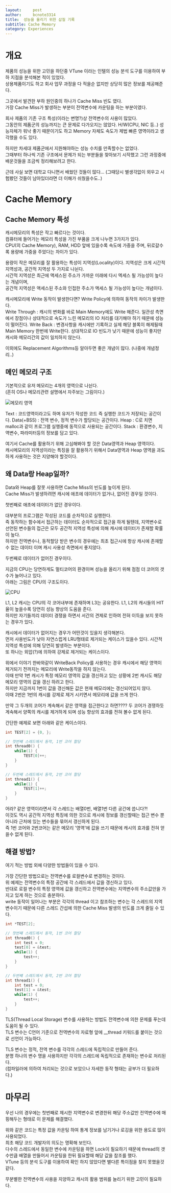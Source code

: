 ```yaml
---
layout:     post
author:     bcnote3314
title:  성능을 올리기 위한 삽질 기록
subtitle: Cache Memory
category: Experiences
---
```


# 개요

제품의 성능을 위한 고민을 하던중 VTune 이라는 인텔의 성능 분석 도구를 이용하여 부하 지점을 분석해본 적이 있었다.  
상용제품이기도 하고 회사 업무 과정을 다 적을순 없지만 상당히 많은 정보를 제공해준다.  

그곳에서 발견한 부하 원인중의 하나가 Cache Miss 빈도 였다.  
가장 Cache Miss가 발생하는 부분이 전역변수에 카운팅을 하는 부분이였다.

회사 제품의 기존 구조 특성(이라는 변명?)상 전역변수의 사용이 많았다.  
그동안의 제품군의 성능까지는 큰 문제로 다가오지는 않았다.
H/W(CPU, NIC 등..) 성능자체가 워낙 좋기 때문이기도 하고 Memory 자체도 속도가 제법 빠른 영역이라고 생각했을 수도 있다.  

하지만 차세대 제품군에서 지원해야하는 성능 수치를 만족할수는 없었다.  
그때부터 하나씩 기존 구조에서 문제가 되는 부분들을 찾아보기 시작했고 그런 과정중에 배운것들을 조금씩 정리해보려고 한다.  

근데 사실 보면 대학교 다니면서 배웠던 것들이 많다... (그때당시 별생각없이 외우고 시험봤던 것들이 남아있더라면 더 이해가 쉬웠을수도..)


# Cache Memory

## Cache Memory 특성 

캐시메모리의 특성은 작고 빠르다는 것이다.  
컴퓨터에 들어가는 메모리 특성을 가진 부품을 크게 나누면 3가지가 있다.  
CPU(의 Cache Memory), RAM, HDD
앞에 있을수록 속도에 가중을 주며, 뒤로갈수록 용량에 가중을 주었다는 차이가 있다.  

용량이 작은 메모리를 잘 활용하는 특성이 지역성(Locality)이다. 
지역성은 크게 시간적 지역성과, 공간적 지역성 두 가지로 나뉜다.  
시간적 지역성은 최근에 액세스된 주소가 가까운 미래에 다시 엑세스 될 가능성이 높다는 개념이며,  
공간적 지역성은 액세스된 주소와 인접한 주소가 액세스 될 가능성이 높다는 개념이다.

캐시메모리에 Write 동작이 발생한다면?
Write Policy에 의하여 동작의 차이가 발생한다.  
Write Through : 캐시의 변화를 바로 Main Memory에도 Write 해준다. 일관성 측면에서 장점이나 상대적으로 속도가 느린 메모리의 IO 처리를 대기해야 하기 때문에 성능이 떨어진다. 
Write Back : 변경사항을 캐시에만 기록하고 실제 해당 블록이 해제될때 Main Memory 한번에 Write한다. 상대적으로 IO 빈도가 낮기 때문에 성능이 좋지만 캐시와 메모리간의 값이 일치하지 않는다.

이외에도 Replacement Algorithms등 알아두면 좋은 개념이 많다. (나중에 개념정리..)

## 메인 메모리 구조

기본적으로 유저 메모리는 4개의 영역으로 나뉜다.  
(흔히 OS나 메모리관련 설명에서 자주보는 그림이다.)

![메모리 영역](http://drive.google.com/uc?export=view&id=1VNTpcdxWqW_TynaqVtgdqiJ6-XIUJ_dv) 

Text : 코드영역이라고도 하며 유저가 작성한 코드 즉 실행한 코드가 저장되는 공간이다. 
Data(+BSS) : 전역 변수, 정적 변수가 할당되는 공간이다.
Heap : C로 치면 malloc과 같이 프로그램 실행중에 동적으로 사용되는 공간이다.
Stack : 환경변수, 지역변수, 파라미터등의 정보를 담고 있다.

여기서 Cache를 활용하기 위해 고심해봐야 할 것은 Data영역과 Heap 영역이다.  
캐시메모리의 지역성이라는 특징을 잘 활용하기 위해서 Data영역과 Heap 영역을 과도하게 사용하는 것은 지양해야 할것이다.


## 왜 Data랑 Heap일까?

Data와 Heap를 잘못 사용하면 Cache Miss의 빈도를 높이게 된다.  
Cache Miss가 발생하려면 캐시에 애초에 데이터가 없거나, 없어진 경우일 것이다.

첫번째로 애초에 데이터가 없던 경우이다.  

대부분의 프로그램은 작성된 코드를 순차적으로 실행한다.  
즉 동작하는 함수에서 접근하는 데이터도 순차적으로 접근을 하게 될텐데, 지역변수로 선언된 변수들의 접근은 모두 공간적 지역성 특성에 의해 캐시에 데이터가 존재할 확률이 높다.  
하지만 전역변수나, 동적할당 받은 변수의 경우에는 최초 접근시에 항상 캐시에 존재할 수 없는 데이터 이며 캐시 사용성 측면에서 좋지않다.  

두번째로 데이터가 없어진 경우이다.  

지금의 CPU는 당연하게도 멀티코어의 환경이며 성능을 올리기 위해 점점 더 코어의 갯수가 늘어나고 있다.  
아래는 그림은 CPU의 구조도이다.

![CPU](http://drive.google.com/uc?export=view&id=1_vp0LnP1dXKffM7k60uKUxWbzQKjLZX9) 

L1, L2 캐시는 CPU의 각 코어내부에 존재하며 L3는 공유한다.
L1, L2의 캐시들의 HIT율이 높을수록 당연히 성능 향상의 도움을 준다.  
하지만 자기들끼리 데이터 경쟁을 하면서 서간의 견제로 인하여 전혀 이득을 보지 못하는 경우가 있다.  

캐시에서 데이터가 없어지는 경우가 어떤것이 있을지 생각해본다.  
먼저 사용빈도가 낮아 자연스럽게 LRU형태로 제거되는 케이스가 있을수 있다. 시간적 지역성 특성에 의해 당연히 발생하는 부분이다.  
또 하나는 외압(?)에 의하여 강제로 제거되는 케이스이다.  

위에서 이야기 한바와같이 WriteBack Policy를 사용하는 경우 캐시에서 해당 영역이 제거되기 전까지는 메모리에 Write동작을 하지 않는다.  
이때 만약 1번 캐시가 특정 메모리 영역의 값을 갱신하고 있는 상황에 2번 캐시도 해당 메모리 영역의 값을 갱신 하려고 한다.  
하지만 지금까지 1번이 값을 갱신해둔 값은 현재 메모리에는 갱신되어있지 않다.  
이때 2번은 1번의 캐시를 강제로 제거 시키면서 메모리에 값을 쓰게 한다.

만약 그 두개의 코어가 계속해서 같은 영역을 접근한다고 하면????
두 코어가 경쟁하듯 계속해서 양쪽의 캐시를 제거하게 되며 성능 향상의 효과를 전혀 볼수 없게 된다.  

간단한 예제로 보면 아래와 같은 케이스이다.  

```c
int TEST[2] = {0, };

// 첫번쨰 스레드에서 동작, 1번 코어 할당
int thread0() {
	while(1) {
		TEST[0]++;
	}
}

// 두번쨰 스레드에서 동작, 2번 코어 할당
int thread1() {
	while(1) {
		TEST[1]++;
	}
}

```

어라? 같은 영역이라면서 각 스레드는 배열0번, 배열1번 다른 공간에 씁니다?!  
이것도 역시 공간적 지역성 특징에 의한 것으로 캐시에 정보를 갱신할때는 접근 변수 뿐아니라 근처에 있는 변수들을 묶어서 갱신하게 된다.  
즉 1번 코어와 2번코어는 같은 메모리 '영역'에 값을 쓰기 때문에 캐시의 효과를 전혀 얻을수 없게 된다.

## 해결 방법?

여기 적는 방법 외에 다양한 방법들이 있을 수 있다.  

가장 간단한 방법으로는 전역변수를 로컬변수로 변경하는 것이다.  
위 예제는 전역변수의 특정 공간에 각 스레드에서 값을 갱신하고 있다.  
반대로 로컬 변수의 특정 영역에 값을 갱신하고 전역변수에는 지역변수의 주소값만을 가지고 있게 하는 것으로 충분하다.  
write 동작이 일어나는 부분은 각각의 thread 이고 참조하는 변수는 각 스레드의 지역 변수이기 때문에 다른 스레드 간섭에 의한 Cache Miss 발생의 빈도를 크게 줄일 수 있다.  

```C
int *TEST[2];

// 첫번쨰 스레드에서 동작, 1번 코어 할당
int thread0() {
	int test = 0;
	test[0] = &test;
	while(1) {
		test++;
	}
}

// 두번쨰 스레드에서 동작, 2번 코어 할당
int thread1() {
	int test = 0;
	test[1] = &test;
	while(1) {
		test++;
	}
}

```

TLS(Thread Local Storage) 변수를 사용하는 방법도 전역변수에 의한 문제를 푸는데 도움이 될 수 있다.   
TLS 변수는 C언어 기준으로 전역변수의 자료형 앞에 __thread 키워드를 붙이는 것으로 선언이 가능하다.  

TLS 변수는 정적, 전역 변수를 각각의 스레드에 독립적으로 만들어 준다.  
분명 하나의 변수 명을 사용하지만 각각의 스레드에 독립적으로 존재하는 변수로 처리된다.  
(컴파일러에 의하여 처리되는 것으로 보았으나 자세한 동작 형태는 공부가 더 필요하다.)


# 마무리

우선 나의 경우에는 첫번째로 제시한 지역변수로 변경한뒤 해당 주소값만 전역변수에 매핑해두는 형태로 이 문제를 해결했다.  

위와 같은 코드는 특정 값을 카운팅 하여 통계 정보를 남기거나 로깅을 위한 용도로 많이 사용되었다.  
최초 해당 코드 개발자의 의도는 명확해 보인다.  
다수의 스레드에서 동일한 변수에 카운팅을 하면 Lock이 필요하기 때문에 thread의 갯수만큼 배열을 만들어서 카운팅을 한뒤 필요할때 해당 값을 참조를 했다.  
VTune 등의 분석 도구를 이용하여 확인 하지 않았다면 별다른 특이점을 찾지 못했을것 같다.  

무분별한 전역변수의 사용을 지양하고 캐시의 활용 범위를 늘리기 위한 고민이 필요하다.

